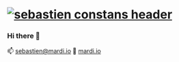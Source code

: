 # [![sebastien constans header](https://media-exp1.licdn.com/dms/image/C561BAQHUaUuihxhX1Q/company-background_10000/0/1606312445310?e=1607698800&v=beta&t=NQgtMfmqoca6ixVE4xT4EVNRTE62zEvnXkln7jhiOho)](https://waylonwalker.com)

### Hi there 👋

 📫 sebastien@mardi.io
 🔎 [mardi.io](https://mardi.io)

<!--
**sebcnst/sebcnst** is a ✨ _special_ ✨ repository because its `README.md` (this file) appears on your GitHub profile.

Here are some ideas to get you started:

- 🔭 I’m currently working on ...
- 🌱 I’m currently learning ...
- 👯 I’m looking to collaborate on ...
- 🤔 I’m looking for help with ...
- 💬 Ask me about ...
- 📫 How to reach me: ...
- 😄 Pronouns: ...
- ⚡ Fun fact: ...
-->
